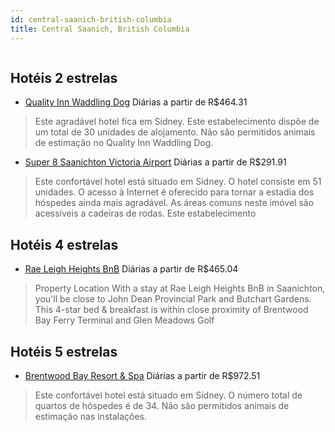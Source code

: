 ```yaml
---
id: central-saanich-british-columbia
title: Central Saanich, British Columbia
---
```


<center><img src="http://photos.hotelbeds.com/giata/20/209053/209053a_hb_a_009.jpg" alt="" /></center>


## Hotéis 2 estrelas

-    [Quality Inn Waddling Dog](https://www.hurb.com/hoteis/central-saanich/quality-inn-waddling-dog-JNP-JP212476?cmp=18055) Diárias a partir de R$464.31
   > Este agradável hotel fica em Sidney. Este estabelecimento dispõe de um total de 30 unidades de alojamento. Não são permitidos animais de estimação no Quality Inn Waddling Dog. 
-    [Super 8 Saanichton Victoria Airport](https://www.hurb.com/hoteis/central-saanich/super-8-saanichton-victoria-airport-JNP-JP196818?cmp=18055) Diárias a partir de R$291.91
   > Este confortável hotel está situado em Sidney. O hotel consiste em 51 unidades. O acesso à Internet é oferecido para tornar a estadia dos hóspedes ainda mais agradável. As áreas comuns neste imóvel são acessíveis a cadeiras de rodas. Este estabelecimento 

## Hotéis 4 estrelas

-    [Rae Leigh Heights BnB](https://www.hurb.com/hoteis/central-saanich/rae-leigh-heights-bnb-JNP-JP629412?cmp=18055) Diárias a partir de R$465.04
   > Property Location With a stay at Rae Leigh Heights BnB in Saanichton, you&apos;ll be close to John Dean Provincial Park and Butchart Gardens.  This 4-star bed &amp; breakfast is within close proximity of Brentwood Bay Ferry Terminal and Glen Meadows Golf 

## Hotéis 5 estrelas

-    [Brentwood Bay Resort & Spa](https://www.hurb.com/hoteis/central-saanich/brentwood-bay-resort-spa-JNP-JP928648?cmp=18055) Diárias a partir de R$972.51
   > Este confortável hotel está situado em Sidney. O número total de quartos de hóspedes é de 34. Não são permitidos animais de estimação nas instalações. 
